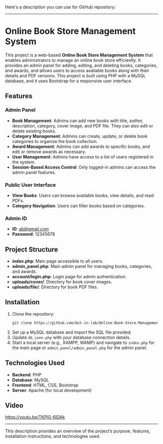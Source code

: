 Here's a description you can use for GitHub repository:

---

# Online Book Store Management System

This project is a web-based **Online Book Store Management System** that enables administrators to manage an online book store efficiently. It provides an admin panel for adding, editing, and deleting books, categories, and awards, and allows users to access available books along with their details and PDF versions. This project is built using PHP with a MySQL database, and it uses Bootstrap for a responsive user interface.

## Features

### Admin Panel
- **Book Management**: Admins can add new books with title, author, description, category, cover image, and PDF file. They can also edit or delete existing books.
- **Category Management**: Admins can create, update, or delete book categories to organize the book collection.
- **Award Management**: Admins can add awards to specific books, and edit or remove awards as necessary.
- **User Management**: Admins have access to a list of users registered in the system.
- **Session-Based Access Control**: Only logged-in admins can access the admin panel features.

### Public User Interface
- **View Books**: Users can browse available books, view details, and read PDFs.
- **Category Navigation**: Users can filter books based on categories.

### Admin ID
- **ID**: ab@gmail.com
- **Password**: 12345678

## Project Structure

- **index.php**: Main page accessible to all users.
- **admin_panel.php**: Main admin panel for managing books, categories, and awards.
- **account/login.php**: Login page for admin authentication.
- **uploads/cover/**: Directory for book cover images.
- **uploads/file/**: Directory for book PDF files.

## Installation

1. Clone the repository:
    ```bash
    git clone https://github.com/bot-in-lab/Online-Book-Store-Management-System.git
    ```
2. Set up a MySQL database and import the SQL file provided.
3. Update `db_conn.php` with your database connection details.
4. Start a local server (e.g., XAMPP, WAMP) and navigate to `index.php` for the main page or `admin_panel/admin_panel.php` for the admin panel.

## Technologies Used

- **Backend**: PHP
- **Database**: MySQL
- **Frontend**: HTML, CSS, Bootstrap
- **Server**: Apache (for local development)

## Video
https://youtu.be/TKPlG-6lDAk


---

This description provides an overview of the project’s purpose, features, installation instructions, and technologies used.
